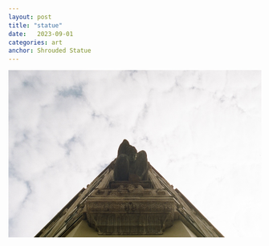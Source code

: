 ```yaml
---
layout: post
title: "statue"
date:   2023-09-01
categories: art
anchor: Shrouded Statue
---
```


![statue](/img/arts/nikon-fm/batch-2-colour/statue.jpg)
